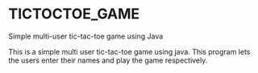 # TICTOCTOE_GAME
Simple multi-user tic-tac-toe game using Java

This is a simple multi user tic-tac-toe game using java. This program lets the users enter their names and  play the game respectively.
